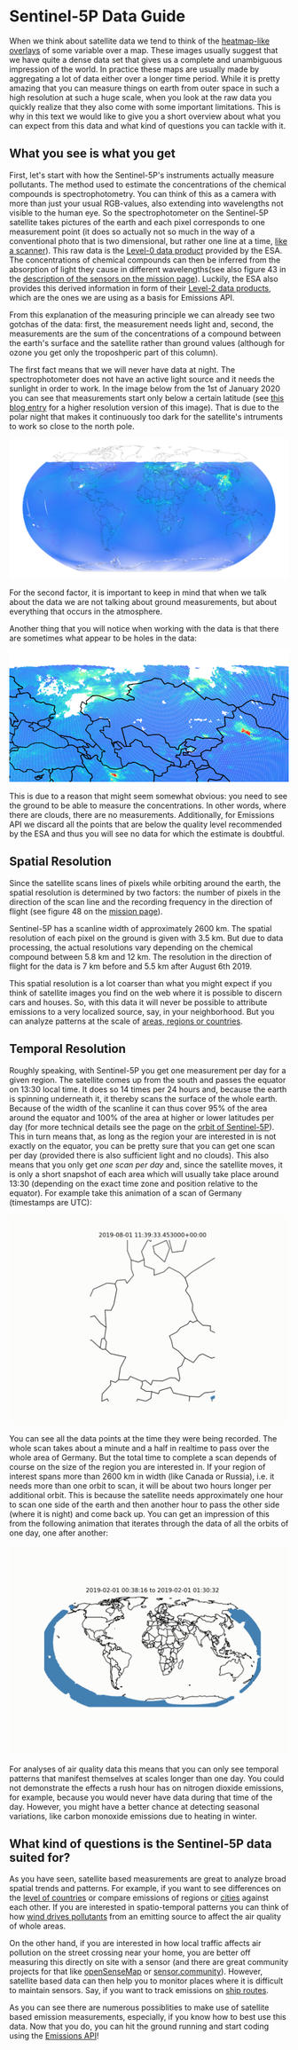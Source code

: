 
# Sentinel-5P Data Guide

When we think about satellite data we tend to think of the [heatmap-like overlays](https://www.esa.int/Applications/Observing_the_Earth/Copernicus/Sentinel-5P/Nitrogen_dioxide_pollution_mapped) of some variable over a map.
These images usually suggest that we have quite a dense data set that gives us a complete and unambiguous impression of the world.
In practice these maps are usually made by aggregating a lot of data either over a longer time period.
While it is pretty amazing that you can measure things on earth from outer space in such a high resolution at such a huge scale,
when you look at the raw data you quickly realize that they also come with some important limitations.
This is why in this text we would like to give you a short overview about what you can expect from this data and what kind of questions you can tackle with it.

## What you see is what you get

First, let's start with how the Sentinel-5P's instruments actually measure pollutants.
The method used to estimate the concentrations of the chemical compounds is spectrophotometry.
You can think of this as a camera with more than just your usual RGB-values, also extending into wavelengths not visible to the human eye.
So the spectrophotometer on the Sentinel-5P satellite takes pictures of the earth and each pixel corresponds to one measurement point
(it does so actually not so much in the way of a conventional photo that is two dimensional, but rather one line at a time, [like a scanner](https://youtu.be/vQS7Ldc7Q_Q)).
This raw data is the [Level-0 data product](https://sentinel.esa.int/web/sentinel/missions/sentinel-5p/data-products) provided by the ESA.
The concentrations of chemical compounds can then be inferred from the absorption of light they cause in different wavelengths(see also figure 43 in the [description of the sensors on the mission page](https://directory.eoportal.org/web/eoportal/satellite-missions/c-missions/copernicus-sentinel-5p#sensors)).
Luckily, the ESA also provides this derived information in form of their [Level-2 data products](https://sentinel.esa.int/web/sentinel/technical-guides/sentinel-5p/products-algorithms),
which are the ones we are using as a basis for Emissions API.

From this explanation of the measuring principle we can already see two gotchas of the data:
first, the measurement needs light and, second, the measurements are the sum of the concentrations of a compound between the earth's surface and the satellite rather than ground values
(although for ozone you get only the troposhperic part of this column).

The first fact means that we will never have data at night.
The spectrophotometer does not have an active light source and it needs the sunlight in order to work. In the image below from the 1st of January 2020 you can see that measurements start only below a certain latitude (see [this blog entry](https://blog.haardiek.org/plotting-sentinel-5p-data) for a higher resolution version of this image).
That is due to the polar night that makes it continuously too dark for the satellite's intruments to work so close to the north pole.

![polar night](/assets/img/polar_night.png)

For the second factor, it is important to keep in mind that when we talk about the data we are not talking about ground measurements, but about everything that occurs in the atmosphere.

Another thing that you will notice when working with the data is that there are sometimes what appear to be holes in the data:

![cloudy](/assets/img/cloudy.png)

This is due to a reason that might seem somewhat obvious:
you need to see the ground to be able to measure the concentrations.
In other words, where there are clouds, there are no measurements.
Additionally, for Emissions API we discard all the points that are below the quality level recommended by the ESA and thus you will see no data for which the estimate is doubtful.

## Spatial Resolution

Since the satellite scans lines of pixels while orbiting around the earth, the spatial resolution is determined by two factors:
the number of pixels in the direction of the scan line and the recording frequency in the direction of flight
(see figure 48 on the [mission page](https://directory.eoportal.org/web/eoportal/satellite-missions/c-missions/copernicus-sentinel-5p)).

Sentinel-5P has a scanline width of approximately 2600 km.
The spatial resolution of each pixel on the ground is given with 3.5 km.
But due to data processing, the actual resolutions vary depending on the chemical compound between 5.8 km and 12 km.
The resolution in the direction of flight for the data is 7 km before and 5.5 km after August 6th 2019.

This spatial resolution is a lot coarser than what you might expect if you think of satellite images you find on the web where it is possible to discern cars and houses.
So, with this data it will never be possible to attribute emissions to a very localized source, say, in your neighborhood.
But you can analyze patterns at the scale of [areas, regions or countries](https://www.esa.int/ESA_Multimedia/Images/2019/03/Nitrogen_dioxide_over_Europe).

## Temporal Resolution

Roughly speaking, with Sentinel-5P you get one measurement per day for a given region.
The satellite comes up from the south and passes the equator on 13:30 local time.
It does so 14 times per 24 hours and, because the earth is spinning underneath it, it thereby scans the surface of the whole earth.
Because of the width of the scanline it can thus cover 95% of the area around the equator and 100% of the area at higher or lower latitudes per day
(for more technical details see the page on the [orbit of Sentinel-5P](https://sentinels.copernicus.eu/web/sentinel/missions/sentinel-5p/orbit)).
This in turn means that, as long as the region your are interested in is not exactly on the equator, you can be pretty sure that you can get one scan per day (provided there is also sufficient light and no clouds).
This also means that you only get _one scan per day_ and, since the satellite moves, it is only a short snapshot of each area which will usually take place around 13:30 (depending on the exact time zone and position relative to the equator).
For example take this animation of a scan of Germany (timestamps are UTC):

![flyover](/assets/img/de-20190801.gif)

You can see all the data points at the time they were being recorded.
The whole scan takes about a minute and a half in realtime to pass over the whole area of Germany.
But the total time to complete a scan depends of course on the size of the region you are interested in.
If your region of interest spans more than 2600 km in width (like Canada or Russia), i.e. it needs more than one orbit to scan, it will be about two hours longer per additional orbit.
This is because the satellite needs approximately one hour to scan one side of the earth and then another hour to pass the other side (where it is night) and come back up.
You can get an impression of this from the following animation that iterates through the data of all the orbits of one day, one after another:

![polar night](/assets/img/world_201902_01-02.gif)

For analyses of air quality data this means that you can only see temporal patterns that manifest themselves at scales longer than one day.
You could not demonstrate the effects a rush hour has on nitrogen dioxide emissions, for example, because you would never have data during that time of the day.
However, you might have a better chance at detecting seasonal variations, like carbon monoxide emissions due to heating in winter.

## What kind of questions is the Sentinel-5P data suited for?

As you have seen, satellite based measurements are great to analyze broad spatial trends and patterns.
For example,
if you want to see differences on the [level of countries](https://emissions-api.org/examples/chart.js)
or compare emissions of regions or [cities](https://emissions-api.org/examples/highscore) against each other.
If you are interested in spatio-temporal patterns you can think of how [wind drives pollutants](https://youtu.be/CqNhaan26t8) from an emitting source to affect the air quality of whole areas.

On the other hand, if you are interested in how local traffic affects air pollution on the street crossing near your home,
you are better off measuring this directly on site with a sensor (and there are great community projects for that like [openSenseMap](https://opensensemap.org) or [sensor.community](https://sensor.community)).
However, satellite based data can then help you to monitor places where it is difficult to maintain sensors.
Say, if you want to track emissions on [ship routes](https://www.esa.int/ESA_Multimedia/Images/2018/07/Nitrogen_dioxide_from_Sentinel-5P).

As you can see there are numerous possiblities to make use of satellite based emission measurements, especially, if you know how to best use this data.
Now that you do, you can hit the ground running and start coding using the [Emissions API](https://api.emissions-api.org/ui/)!
